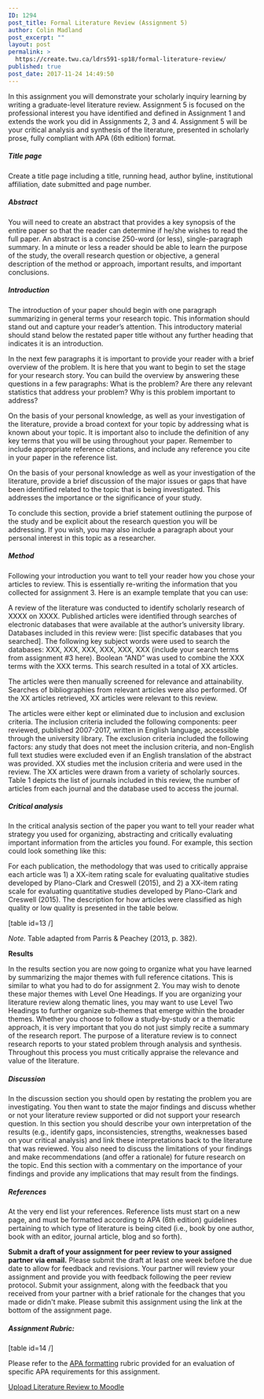 ```yaml
---
ID: 1294
post_title: Formal Literature Review (Assignment 5)
author: Colin Madland
post_excerpt: ""
layout: post
permalink: >
  https://create.twu.ca/ldrs591-sp18/formal-literature-review/
published: true
post_date: 2017-11-24 14:49:50
---
```

In this assignment you will demonstrate your scholarly inquiry learning by writing a graduate-level literature review. Assignment 5 is focused on the professional interest you have identified and defined in Assignment 1 and extends the work you did in Assignments 2, 3 and 4. Assignment 5 will be your critical analysis and synthesis of the literature, presented in scholarly prose, fully compliant with APA (6th edition) format.

<h5><strong>Title page</strong></h5>

Create a title page including a title, running head, author byline, institutional affiliation, date submitted and page number.

<h5><strong>Abstract</strong></h5>

You will need to create an abstract that provides a key synopsis of the entire paper so that the reader can determine if he/she wishes to read the full paper. An abstract is a concise 250-word (or less), single-paragraph summary. In a minute or less a reader should be able to learn the purpose of the study, the overall research question or objective, a general description of the method or approach, important results, and important conclusions.

<h5><strong>Introduction</strong></h5>

The introduction of your paper should begin with one paragraph summarizing in general terms your research topic. This information should stand out and capture your reader’s attention. This introductory material should stand below the restated paper title without any further heading that indicates it is an introduction.

In the next few paragraphs it is important to provide your reader with a brief overview of the problem. It is here that you want to begin to set the stage for your research story. You can build the overview by answering these questions in a few paragraphs: What is the problem? Are there any relevant statistics that address your problem? Why is this problem important to address?

On the basis of your personal knowledge, as well as your investigation of the literature, provide a broad context for your topic by addressing what is known about your topic. It is important also to include the definition of any key terms that you will be using throughout your paper. Remember to include appropriate reference citations, and include any reference you cite in your paper in the reference list.

On the basis of your personal knowledge as well as your investigation of the literature, provide a brief discussion of the major issues or gaps that have been identified related to the topic that is being investigated. This addresses the importance or the significance of your study.

To conclude this section, provide a brief statement outlining the purpose of the study and be explicit about the research question you will be addressing. If you wish, you may also include a paragraph about your personal interest in this topic as a researcher.

<h5><strong>Method</strong></h5>

Following your introduction you want to tell your reader how you chose your articles to review. This is essentially re-writing the information that you collected for assignment 3. Here is an example template that you can use:

A review of the literature was conducted to identify scholarly research of XXXX on XXXX. Published articles were identified through searches of electronic databases that were available at the author’s university library. Databases included in this review were: [list specific databases that you searched]. The following key subject words were used to search the databases: XXX, XXX, XXX, XXX, XXX, XXX (include your search terms from assignment #3 here). Boolean “AND” was used to combine the XXX terms with the XXX terms. This search resulted in a total of XX articles.

The articles were then manually screened for relevance and attainability. Searches of bibliographies from relevant articles were also performed. Of the XX articles retrieved, XX articles were relevant to this review.

The articles were either kept or eliminated due to inclusion and exclusion criteria. The inclusion criteria included the following components: peer reviewed, published 2007-2017, written in English language, accessible through the university library. The exclusion criteria included the following factors: any study that does not meet the inclusion criteria, and non-English full text studies were excluded even if an English translation of the abstract was provided. XX studies met the inclusion criteria and were used in the review. The XX articles were drawn from a variety of scholarly sources. Table 1 depicts the list of journals included in this review, the number of articles from each journal and the database used to access the journal.

<h5><em>Critical analysis</em></h5>

In the critical analysis section of the paper you want to tell your reader what strategy you used for organizing, abstracting and critically evaluating important information from the articles you found. For example, this section could look something like this:

For each publication, the methodology that was used to critically appraise each article was 1) a XX-item rating scale for evaluating qualitative studies developed by Plano-Clark and Creswell (2015), and 2) a XX-item rating scale for evaluating quantitative studies developed by Plano-Clark and Creswell (2015). The description for how articles were classified as high quality or low quality is presented in the table below.

[table id=13 /]

<em>Note.</em> Table adapted from Parris &amp; Peachey (2013, p. 382).

<strong>Results</strong>

In the results section you are now going to organize what you have learned by summarizing the major themes with full reference citations. This is similar to what you had to do for assignment 2. You may wish to denote these major themes with Level One Headings. If you are organizing your literature review along thematic lines, you may want to use Level Two Headings to further organize sub-themes that emerge within the broader themes. Whether you choose to follow a study-by-study or a thematic approach, it is very important that you do not just simply recite a summary of the research report. The purpose of a literature review is to connect research reports to your stated problem through analysis and synthesis. Throughout this process you must critically appraise the relevance and value of the literature.

<h5><strong>Discussion</strong></h5>

In the discussion section you should open by restating the problem you are investigating. You then want to state the major findings and discuss whether or not your literature review supported or did not support your research question. In this section you should describe your own interpretation of the results (e.g., identify gaps, inconsistencies, strengths, weaknesses based on your critical analysis) and link these interpretations back to the literature that was reviewed. You also need to discuss the limitations of your findings and make recommendations (and offer a rationale) for future research on the topic. End this section with a commentary on the importance of your findings and provide any implications that may result from the findings.

<h5><strong>References</strong></h5>

At the very end list your references. Reference lists must start on a new page, and must be formatted according to APA (6th edition) guidelines pertaining to which type of literature is being cited (i.e., book by one author, book with an editor, journal article, blog and so forth).

<strong>Submit a draft of your assignment for peer review to your assigned partner via email.</strong> Please submit the draft at least one week before the due date to allow for feedback and revisions. Your partner will review your assignment and provide you with feedback following the peer review protocol. Submit your assignment, along with the feedback that you received from your partner with a brief rationale for the changes that you made or didn't make. Please submit this assignment using the link at the bottom of the assignment page.

<h5>Assignment Rubric:</h5>

[table id=14 /]

Please refer to the <a href="https://create.twu.ca/ldrs591-sp18/apa-formatting-requirements/">APA formatting</a> rubric provided for an evaluation of specific APA requirements for this assignment.

<!--themify_builder_static--><a href="https://learn.twu.ca/mod/assign/view.php?id=47836"> Upload Literature Review to Moodle </a><!--/themify_builder_static-->